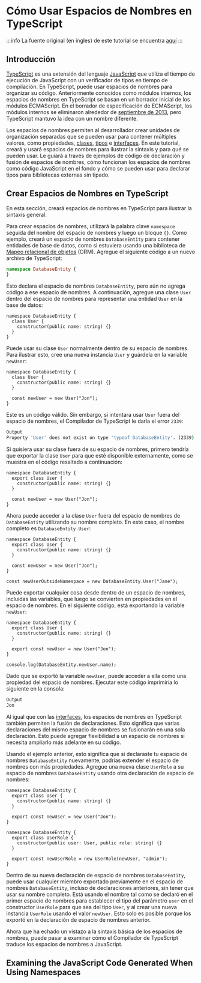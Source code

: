 # Cómo Usar Espacios de Nombres en TypeScript

:::info
La fuente original (en ingles) de este tutorial se encuentra [aquí](https://www.digitalocean.com/community/tutorials/how-to-use-namespaces-in-typescript)
:::

## Introducción

[TypeScript](https://www.typescriptlang.org/) es una extensión del lenguaje [JavaScript](https://www.digitalocean.com/community/tutorial-series/how-to-code-in-javascript) que utiliza el tiempo de ejecución de JavaScript con un verificador de tipos en tiempo de compilación. En TypeScript, puede usar espacios de nombres para organizar su código. Anteriormente conocidos como módulos internos, los espacios de nombres en TypeScript se basan en un borrador inicial de los módulos ECMAScript. En el borrador de especificación de ECMAScript, los módulos internos se eliminaron alrededor de [septiembre de 2013](https://speakerdeck.com/dherman/september-2013-modules-status-update?slide=7), pero TypeScript mantuvo la idea con un nombre diferente.

Los espacios de nombres permiten al desarrollador crear unidades de organización separadas que se pueden usar para contener múltiples valores, como propiedades, [clases](./how-to-use-classes.html), [tipos](./how-to-create-custom-types.html) e [interfaces](./how-to-use-interfaces.html). En este tutorial, creará y usará espacios de nombres para ilustrar la sintaxis y para qué se pueden usar. Le guiará a través de ejemplos de código de declaración y fusión de espacios de nombres, cómo funcionan los espacios de nombres como código JavaScript en el fondo y cómo se pueden usar para declarar tipos para bibliotecas externas sin tipado.

## Crear Espacios de Nombres en TypeScript

En esta sección, creará espacios de nombres en TypeScript para ilustrar la sintaxis general.

Para crear espacios de nombres, utilizará la palabra clave `namespace` seguida del nombre del espacio de nombres y luego un bloque `{}`. Como ejemplo, creará un espacio de nombres `DatabaseEntity` para contener entidades de base de datos, como si estuviera usando una biblioteca de [Mapeo relacional de objetos](https://en.wikipedia.org/wiki/Object%e2%80%93relational_mapping) (ORM). Agregue el siguiente código a un nuevo archivo de TypeScript:


```ts
namespace DatabaseEntity {
}
```

Esto declara el espacio de nombres `DatabaseEntity`, pero aún no agrega código a ese espacio de nombres. A continuación, agregue una clase `User` dentro del espacio de nombres para representar una entidad `User` en la base de datos:


```ts{2,3,4}
namespace DatabaseEntity {
  class User {
    constructor(public name: string) {}
  }
}
```


Puede usar su clase `User` normalmente dentro de su espacio de nombres. Para ilustrar esto, cree una nueva instancia `User` y guárdela en la variable `newUser`:


```ts{6}
namespace DatabaseEntity {
  class User {
    constructor(public name: string) {}
  }

  const newUser = new User("Jon");
}
```

Este es un código válido. Sin embargo, si intentara usar `User` fuera del espacio de nombres, el Compilador de TypeScript le daría el error `2339`:


```sh
Output
Property 'User' does not exist on type 'typeof DatabaseEntity'. (2339)
```

Si quisiera usar su clase fuera de su espacio de nombres, primero tendría que exportar la clase `User` para que esté disponible externamente, como se muestra en el código resaltado a continuación:


```ts{2}
namespace DatabaseEntity {
  export class User {
    constructor(public name: string) {}
  }

  const newUser = new User("Jon");
}
```

Ahora puede acceder a la clase `User` fuera del espacio de nombres de `DatabaseEntity` utilizando su nombre completo. En este caso, el nombre completo es `DatabaseEntity.User`:


```ts{9}
namespace DatabaseEntity {
  export class User {
    constructor(public name: string) {}
  }

  const newUser = new User("Jon");
}

const newUserOutsideNamespace = new DatabaseEntity.User("Jane");
```


Puede exportar cualquier cosa desde dentro de un espacio de nombres, incluidas las variables, que luego se convierten en propiedades en el espacio de nombres. En el siguiente código, está exportando la variable `newUser`:


```ts{6,9}
namespace DatabaseEntity {
  export class User {
    constructor(public name: string) {}
  }

  export const newUser = new User("Jon");
}

console.log(DatabaseEntity.newUser.name);
```

Dado que se exportó la variable `newUser`, puede acceder a ella como una propiedad del espacio de nombres. Ejecutar este código imprimiría lo siguiente en la consola:


```sh
Output
Jon
```

Al igual que con las [interfaces](./how-to-use-interfaces.html), los espacios de nombres en TypeScript también permiten la fusión de declaraciones. Esto significa que varias declaraciones del mismo espacio de nombres se fusionarán en una sola declaración. Esto puede agregar flexibilidad a un espacio de nombres si necesita ampliarlo más adelante en su código.

Usando el ejemplo anterior, esto significa que si declaraste tu espacio de nombres `DatabaseEntity` nuevamente, podrías extender el espacio de nombres con más propiedades. Agregue una nueva clase `UserRole` a su espacio de nombres `DatabaseEntity` usando otra declaración de espacio de nombres:


```ts{9,10,11,12,13,14,15}
namespace DatabaseEntity {
  export class User {
    constructor(public name: string) {}
  }

  export const newUser = new User("Jon");
}

namespace DatabaseEntity {
  export class UserRole {
    constructor(public user: User, public role: string) {}
  }

  export const newUserRole = new UserRole(newUser, "admin");
}
```

Dentro de su nueva declaración de espacio de nombres `DatabaseEntity`, puede usar cualquier miembro exportado previamente en el espacio de nombres `DatabaseEntity`, incluso de declaraciones anteriores, sin tener que usar su nombre completo. Está usando el nombre tal como se declaró en el primer espacio de nombres para establecer el tipo del parámetro `user` en el constructor `UserRole` para que sea del tipo `User`, y al crear una nueva instancia `UserRole` usando el valor `newUser`. Esto solo es posible porque los exportó en la declaración de espacio de nombres anterior.

Ahora que ha echado un vistazo a la sintaxis básica de los espacios de nombres, puede pasar a examinar cómo el Compilador de TypeScript traduce los espacios de nombres a JavaScript.


## Examining the JavaScript Code Generated When Using Namespaces

